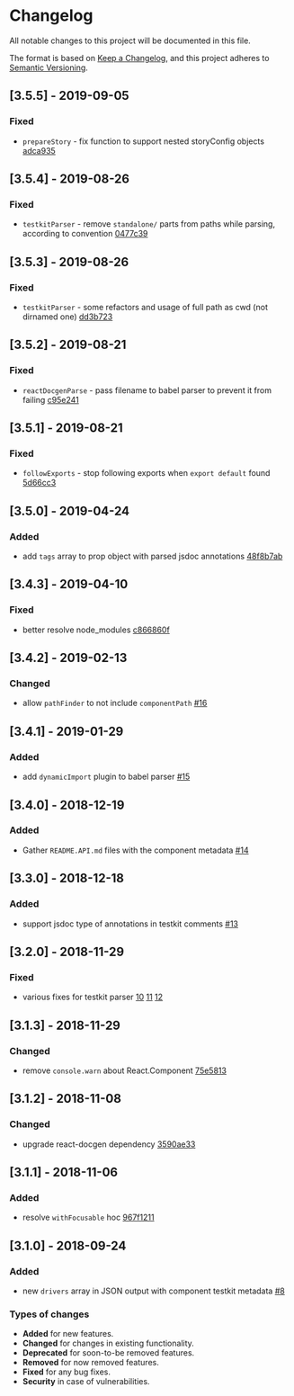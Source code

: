 # Changelog
All notable changes to this project will be documented in this file.

The format is based on [Keep a Changelog](https://keepachangelog.com/en/1.0.0/),
and this project adheres to [Semantic Versioning](https://semver.org/spec/v2.0.0.html).

## [3.5.5] - 2019-09-05
### Fixed
- `prepareStory` - fix function to support nested storyConfig objects [adca935](https://github.com/wix/react-autodocs-utils/commit/adca935)

## [3.5.4] - 2019-08-26
### Fixed
- `testkitParser` - remove `standalone/` parts from paths while parsing, according to convention [0477c39](https://github.com/wix/react-autodocs-utils/commit/0477c39)

## [3.5.3] - 2019-08-26
### Fixed
- `testkitParser` - some refactors and usage of full path as cwd (not dirnamed one) [dd3b723](https://github.com/wix/react-autodocs-utils/commit/dd3b723b71ea38fb5cbd8ae1ad3847a63d765bbd)

## [3.5.2] - 2019-08-21
### Fixed
- `reactDocgenParse` - pass filename to babel parser to prevent it from failing [c95e241](https://github.com/wix/react-autodocs-utils/commit/c95e241)

## [3.5.1] - 2019-08-21
### Fixed
- `followExports` - stop following exports when `export default` found [5d66cc3](https://github.com/wix/react-autodocs-utils/commit/5d66cc3458270cb1a634b7519f34b47a20101880)

## [3.5.0] - 2019-04-24
### Added
- add `tags` array to prop object with parsed jsdoc annotations [48f8b7ab](https://github.com/wix/react-autodocs-utils/commit/48f8b7abc2736efb454909f1ebc3f47f2acda9cf)

## [3.4.3] - 2019-04-10
### Fixed
- better resolve node_modules [c866860f](https://github.com/wix/react-autodocs-utils/commit/c866860f9bb96d1014a1d4679d51473267df8dce)

## [3.4.2] - 2019-02-13
### Changed
- allow  `pathFinder` to not include `componentPath` [#16](https://github.com/wix/react-autodocs-utils/pull/16)

## [3.4.1] - 2019-01-29
### Added
- add `dynamicImport` plugin to babel parser [#15](https://github.com/wix/react-autodocs-utils/pull/15)

## [3.4.0] - 2018-12-19
### Added
- Gather `README.API.md` files with the component metadata [#14](https://github.com/wix/react-autodocs-utils/pull/14)


## [3.3.0] - 2018-12-18
### Added
- support jsdoc type of annotations in testkit comments [#13](https://github.com/wix/react-autodocs-utils/pull/13)


## [3.2.0] - 2018-11-29
### Fixed
- various fixes for testkit parser
  [10](https://github.com/wix/react-autodocs-utils/pull/10)
  [11](https://github.com/wix/react-autodocs-utils/pull/11)
  [12](https://github.com/wix/react-autodocs-utils/pull/12)


## [3.1.3] - 2018-11-29
### Changed
- remove `console.warn` about React.Component [75e5813](https://github.com/wix/react-autodocs-utils/commit/75e58138b1b0722f8b317fcc169e261cd651466f)


## [3.1.2] - 2018-11-08
### Changed
- upgrade react-docgen dependency [3590ae33](https://github.com/wix/react-autodocs-utils/commit/3590ae332375074d3cfb322c5d536aa207151ab4)

## [3.1.1] - 2018-11-06
### Added
- resolve `withFocusable` hoc [967f1211](https://github.com/wix/react-autodocs-utils/commit/967f1211af5f9a46ae0736278886223eadb293df)


## [3.1.0] - 2018-09-24
### Added
- new `drivers` array in JSON output with component testkit metadata [#8](https://github.com/wix/react-autodocs-utils/pull/8)

### Types of changes
* **Added** for new features.
* **Changed** for changes in existing functionality.
* **Deprecated** for soon-to-be removed features.
* **Removed** for now removed features.
* **Fixed** for any bug fixes.
* **Security** in case of vulnerabilities.
